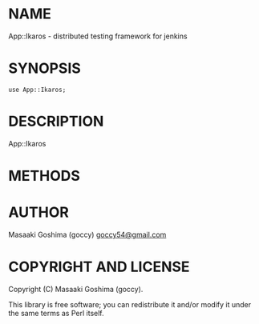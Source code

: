 # NAME

App::Ikaros - distributed testing framework for jenkins

# SYNOPSIS

    use App::Ikaros;

# DESCRIPTION

App::Ikaros

# METHODS

# AUTHOR

Masaaki Goshima (goccy) <goccy54@gmail.com>

# COPYRIGHT AND LICENSE

Copyright (C) Masaaki Goshima (goccy).

This library is free software; you can redistribute it and/or modify
it under the same terms as Perl itself.
